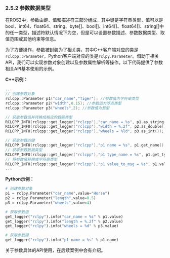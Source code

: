### 2.5.2 参数数据类型

在ROS2中，参数由键、值和描述符三部分组成，其中键是字符串类型，值可以是bool、int64、float64、string、byte\[\]、bool\[\]、int64\[\]、float64\[\]、string\[\]中的任一类型，描述符默认情况下为空，但是可以设置参数描述、参数数据类型、取值范围或其他约束等信息。

为了方便操作，参数被封装为了相关类，其中C++客户端对应的类是`rclcpp::Parameter`，Python客户端对应的类是`rclpy.Parameter`。借助于相关API，我们可以实现参数对象创建以及参数属性解析等操作。以下代码提供了参数相关API基本使用的示例。

**C++示例：**

```cpp
...
// 创建参数对象
rclcpp::Parameter p1("car_name","Tiger"); //参数值为字符串类型
rclcpp::Parameter p2("width",0.15); //参数值为浮点类型
rclcpp::Parameter p3("wheels",2); //参数值为整型

// 获取参数值并转换成相应的数据类型
RCLCPP_INFO(rclcpp::get_logger("rclcpp"),"car_name = %s", p1.as_string().c_str());
RCLCPP_INFO(rclcpp::get_logger("rclcpp"),"width = %.2f", p2.as_double());
RCLCPP_INFO(rclcpp::get_logger("rclcpp"),"wheels = %ld", p3.as_int());

// 获取参数的键
RCLCPP_INFO(rclcpp::get_logger("rclcpp"),"p1 name = %s", p1.get_name().c_str());
// 获取参数数据类型
RCLCPP_INFO(rclcpp::get_logger("rclcpp"),"p1 type_name = %s", p1.get_type_name().c_str());
// 将参数值转换成字符串类型
RCLCPP_INFO(rclcpp::get_logger("rclcpp"),"p1 value_to_msg = %s", p1.value_to_string().c_str());
...
```

**Python示例：**

```py
# 创建参数对象
p1 = rclpy.Parameter("car_name",value="Horse")
p2 = rclpy.Parameter("length",value=0.5)
p3 = rclpy.Parameter("wheels",value=4)

# 获取参数值
get_logger("rclpy").info("car_name = %s" % p1.value)
get_logger("rclpy").info("length = %.2f" % p2.value)
get_logger("rclpy").info("wheels = %d" % p3.value)

# 获取参数键
get_logger("rclpy").info("p1 name = %s" % p1.name)
```

关于参数具体的API使用，在后续案例中会有介绍。

